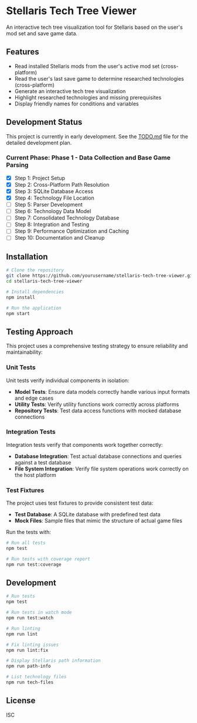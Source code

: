 # Stellaris Tech Tree Viewer

An interactive tech tree visualization tool for Stellaris based on the user's mod set and save game data.

## Features

- Read installed Stellaris mods from the user's active mod set (cross-platform)
- Read the user's last save game to determine researched technologies (cross-platform)
- Generate an interactive tech tree visualization
- Highlight researched technologies and missing prerequisites
- Display friendly names for conditions and variables

## Development Status

This project is currently in early development. See the [TODO.md](TODO.md) file for the detailed development plan.

### Current Phase: Phase 1 - Data Collection and Base Game Parsing

- [x] Step 1: Project Setup
- [x] Step 2: Cross-Platform Path Resolution
- [x] Step 3: SQLite Database Access
- [x] Step 4: Technology File Location
- [ ] Step 5: Parser Development
- [ ] Step 6: Technology Data Model
- [ ] Step 7: Consolidated Technology Database
- [ ] Step 8: Integration and Testing
- [ ] Step 9: Performance Optimization and Caching
- [ ] Step 10: Documentation and Cleanup

## Installation

```bash
# Clone the repository
git clone https://github.com/yourusername/stellaris-tech-tree-viewer.git
cd stellaris-tech-tree-viewer

# Install dependencies
npm install

# Run the application
npm start
```

## Testing Approach

This project uses a comprehensive testing strategy to ensure reliability and maintainability:

### Unit Tests

Unit tests verify individual components in isolation:

- **Model Tests**: Ensure data models correctly handle various input formats and edge cases
- **Utility Tests**: Verify utility functions work correctly across platforms
- **Repository Tests**: Test data access functions with mocked database connections

### Integration Tests

Integration tests verify that components work together correctly:

- **Database Integration**: Test actual database connections and queries against a test database
- **File System Integration**: Verify file system operations work correctly on the host platform

### Test Fixtures

The project uses test fixtures to provide consistent test data:

- **Test Database**: A SQLite database with predefined test data
- **Mock Files**: Sample files that mimic the structure of actual game files

Run the tests with:

```bash
# Run all tests
npm test

# Run tests with coverage report
npm run test:coverage
```

## Development

```bash
# Run tests
npm test

# Run tests in watch mode
npm run test:watch

# Run linting
npm run lint

# Fix linting issues
npm run lint:fix

# Display Stellaris path information
npm run path-info

# List technology files
npm run tech-files
```

## License

ISC 